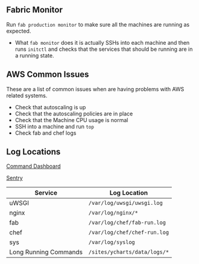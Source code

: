 ## Fabric Monitor
Run `fab production monitor` to make sure all the machines are running as expected.
- What `fab monitor` does it is actually SSHs into each machine and then runs `initctl` and checks that the services that should be running are in a running state.

## AWS Common Issues
These are a list of common issues when are having problems with AWS related systems.

* Check that autoscaling is up
* Check that the autoscaling policies are in place
* Check that the Machine CPU usage is normal
* SSH into a machine and run `top`
* Check fab and chef logs

## Log Locations

[Command Dashboard](https://ycharts.com/systems/review/important_command_dashboard/)

[Sentry](https://sentry.io/ycharts/)

| Service | Log Location |
| --- | --- |
| uWSGI | ```/var/log/uwsgi/uwsgi.log``` |
| nginx | ```/var/log/nginx/*``` |
| fab | ```/var/log/chef/fab-run.log``` |
| chef | ```/var/log/chef/chef-run.log``` |
| sys | ```/var/log/syslog``` |
| Long Running Commands | ```/sites/ycharts/data/logs/*``` |



